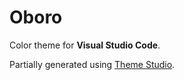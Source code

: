 # Oboro

Color theme for **Visual Studio Code**.

Partially generated using [Theme Studio](https://themes.vscode.one).
